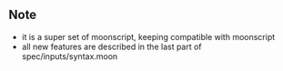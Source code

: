 
## Note
- it is a super set of moonscript, keeping compatible with moonscript
- all new features are described in the last part of spec/inputs/syntax.moon
